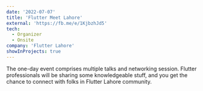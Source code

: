 ```yaml
---
date: '2022-07-07'
title: 'Flutter Meet Lahore'
external: 'https://fb.me/e/1KjbzhJd5'
tech:
  - Organizer
  - Onsite
company: 'Flutter Lahore'
showInProjects: true
---
```


The one-day event comprises multiple talks and networking session. Flutter professionals will be sharing some knowledgeable stuff, and you get the chance to connect with folks in Flutter Lahore community. 
